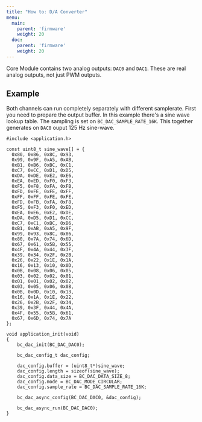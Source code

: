 ```yaml
---
title: "How to: D/A Converter"
menu:
  main:
    parent: 'firmware'
    weight: 20
  doc:
    parent: 'firmware'
    weight: 20
---
```


Core Module contains two analog outputs: `DAC0` and `DAC1`. These are real analog outputs, not just PWM outputs.

## Example

Both channels can run completely separately with different samplerate. First you need to prepare the output buffer. In this example there's a sine wave lookup table. The sampling is set on `BC_DAC_SAMPLE_RATE_16K`. This together generates on `DAC0` ouput 125 Hz sine-wave.

```
#include <application.h>

const uint8_t sine_wave[] = {
  0x80, 0x86, 0x8C, 0x93,
  0x99, 0x9F, 0xA5, 0xAB,
  0xB1, 0xB6, 0xBC, 0xC1,
  0xC7, 0xCC, 0xD1, 0xD5,
  0xDA, 0xDE, 0xE2, 0xE6,
  0xEA, 0xED, 0xF0, 0xF3,
  0xF5, 0xF8, 0xFA, 0xFB,
  0xFD, 0xFE, 0xFE, 0xFF,
  0xFF, 0xFF, 0xFE, 0xFE,
  0xFD, 0xFB, 0xFA, 0xF8,
  0xF5, 0xF3, 0xF0, 0xED,
  0xEA, 0xE6, 0xE2, 0xDE,
  0xDA, 0xD5, 0xD1, 0xCC,
  0xC7, 0xC1, 0xBC, 0xB6,
  0xB1, 0xAB, 0xA5, 0x9F,
  0x99, 0x93, 0x8C, 0x86,
  0x80, 0x7A, 0x74, 0x6D,
  0x67, 0x61, 0x5B, 0x55,
  0x4F, 0x4A, 0x44, 0x3F,
  0x39, 0x34, 0x2F, 0x2B,
  0x26, 0x22, 0x1E, 0x1A,
  0x16, 0x13, 0x10, 0x0D,
  0x0B, 0x08, 0x06, 0x05,
  0x03, 0x02, 0x02, 0x01,
  0x01, 0x01, 0x02, 0x02,
  0x03, 0x05, 0x06, 0x08,
  0x0B, 0x0D, 0x10, 0x13,
  0x16, 0x1A, 0x1E, 0x22,
  0x26, 0x2B, 0x2F, 0x34,
  0x39, 0x3F, 0x44, 0x4A,
  0x4F, 0x55, 0x5B, 0x61,
  0x67, 0x6D, 0x74, 0x7A
};

void application_init(void)
{
    bc_dac_init(BC_DAC_DAC0);

    bc_dac_config_t dac_config;

    dac_config.buffer = (uint8_t*)sine_wave;
    dac_config.length = sizeof(sine_wave);
    dac_config.data_size = BC_DAC_DATA_SIZE_8;
    dac_config.mode = BC_DAC_MODE_CIRCULAR;
    dac_config.sample_rate = BC_DAC_SAMPLE_RATE_16K;

    bc_dac_async_config(BC_DAC_DAC0, &dac_config);

    bc_dac_async_run(BC_DAC_DAC0);
}

```
